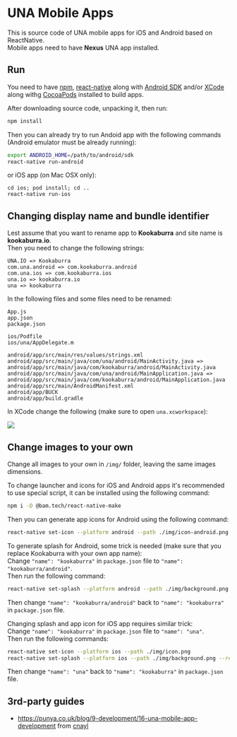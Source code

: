 # UNA Mobile Apps

This is source code of UNA mobile apps for iOS and Android based on ReactNative.   
Mobile apps need to have **Nexus** UNA app installed.

## Run

You need to have [npm](https://www.npmjs.com), [react-native](https://facebook.github.io/react-native/) along with [Android SDK](https://developer.android.com/studio) and/or [XCode](https://developer.apple.com/xcode/) along withg [CocoaPods](https://cocoapods.org/) installed to build apps.

After downloading source code, unpacking it, then run:
```bash
npm install 
```
Then you can already try to run Andoid app with the following commands (Android emulator must be already running):
```bash
export ANDROID_HOME=/path/to/android/sdk
react-native run-android
```
or iOS app (on Mac OSX only):
```
cd ios; pod install; cd ..
react-native run-ios
```

## Changing display name and bundle identifier

Lest assume that you want to rename app to **Kookaburra** and site name is **kookaburra.io**.   
Then you need to change the following strings:
```
UNA.IO => Kookaburra
com.una.android => com.kookaburra.android
com.una.ios => com.kookaburra.ios
una.io => kookaburra.io
una => kookaburra
```

In the following files and some files need to be renamed:
```
App.js
app.json
package.json

ios/Podfile
ios/una/AppDelegate.m

android/app/src/main/res/values/strings.xml
android/app/src/main/java/com/una/android/MainActivity.java => android/app/src/main/java/com/kookaburra/android/MainActivity.java
android/app/src/main/java/com/una/android/MainApplication.java => android/app/src/main/java/com/kookaburra/android/MainApplication.java
android/app/src/main/AndroidManifest.xml
android/app/BUCK
android/app/build.gradle
```

In XCode change the following (make sure to open `una.xcworkspace`):

![](https://raw.githubusercontent.com/wiki/unaio/una/images/mobile-apps/change-name-ios.png)


## Change images to your own

Change all images to your own in `/img/` folder, leaving the same images dimensions.  

To change launcher and icons for iOS and Android apps it's recommended to use special script, it can be installed using the following command:
```bash
npm i -D @bam.tech/react-native-make
```

Then you can generate app icons for Android using the following command:
```bash
react-native set-icon --platform android --path ./img/icon-android.png
```

To generate splash for Android, some trick is needed (make sure that you replace Kookaburra with your own app name):  
Change `"name": "kookaburra"` in `package.json` file to `"name": "kookaburra/android"`.   
Then run the following command:  
```bash
react-native set-splash --platform android --path ./img/background.png --resize contain
```
Then change `"name": "kookaburra/android"` back to `"name": "kookaburra"` in `package.json` file.  

Changing splash and app icon for iOS app requires similar trick:  
Change `"name": "kookaburra"` in `package.json` file to `"name": "una"`.   
Then run the following commands:  
```bash
react-native set-icon --platform ios --path ./img/icon.png
react-native set-splash --platform ios --path ./img/background.png --resize contain
```
Then change `"name": "una"` back to `"name": "kookaburra"` in `package.json` file.  


## 3rd-party guides

- https://punya.co.uk/blog/9-development/16-una-mobile-app-development from [cnayl](https://una.io/page/view-persons-profile?id=18944)

